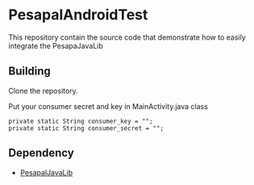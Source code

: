 # PesapalAndroidTest

This repository contain the source code that demonstrate how to easily integrate the PesapaJavaLib

## Building

Clone the repository.

Put your consumer secret and key in MainActivity.java class

```
private static String consumer_key = "";
private static String consumer_secret = "";
```

## Dependency
 * [PesapalJavaLib](https://github.com/bubinimara/PesapaJavaLib)


